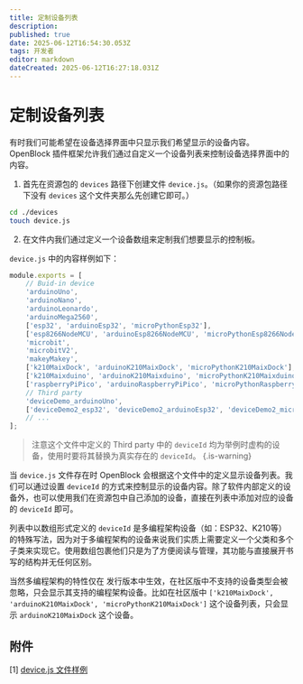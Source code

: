 ```yaml
---
title: 定制设备列表
description: 
published: true
date: 2025-06-12T16:54:30.053Z
tags: 开发者
editor: markdown
dateCreated: 2025-06-12T16:27:18.031Z
---
```


# 定制设备列表

有时我们可能希望在设备选择界面中只显示我们希望显示的设备内容。OpenBlock 插件框架允许我们通过自定义一个设备列表来控制设备选择界面中的内容。

1. 首先在资源包的 `devices` 路径下创建文件 `device.js`。（如果你的资源包路径下没有 `devices` 这个文件夹那么先创建它即可。）

``` bash
cd ./devices
touch device.js
```

2. 在文件内我们通过定义一个设备数组来定制我们想要显示的控制板。

`device.js` 中的内容样例如下：
```js
module.exports = [
    // Buid-in device
    'arduinoUno',
    'arduinoNano',
    'arduinoLeonardo',
    'arduinoMega2560',
    ['esp32', 'arduinoEsp32', 'microPythonEsp32'],
    ['esp8266NodeMCU', 'arduinoEsp8266NodeMCU', 'microPythonEsp8266NodeMCU'],
    'microbit',
    'microbitV2',
    'makeyMakey',
    ['k210MaixDock', 'arduinoK210MaixDock', 'microPythonK210MaixDock'],
    ['k210Maixduino', 'arduinoK210Maixduino', 'microPythonK210Maixduino'],
    ['raspberryPiPico', 'arduinoRaspberryPiPico', 'microPythonRaspberryPiPico'],
    // Third party
    'deviceDemo_arduinoUno',
    ['deviceDemo2_esp32', 'deviceDemo2_arduinoEsp32', 'deviceDemo2_microPythonEsp32']
  	// ...
];
```
> 注意这个文件中定义的 Third party 中的 `deviceId` 均为举例时虚构的设备，使用时要将其替换为真实存在的 `deviceId`。
{.is-warning}

当 `device.js` 文件存在时 OpenBlock 会根据这个文件中的定义显示设备列表。我们可以通过设置 `deviceId` 的方式来控制显示的设备内容。除了软件内部定义的设备外，也可以使用我们在资源包中自己添加的设备，直接在列表中添加对应的设备的 `deviceId` 即可。

列表中以数组形式定义的 `deviceId` 是多编程架构设备（如：ESP32、K210等）的特殊写法，因为对于多编程架构的设备来说我们实质上需要定义一个父类和多个子类来实现它。使用数组包裹他们只是为了方便阅读与管理，其功能与直接展开书写的结构并无任何区别。

当然多编程架构的特性仅在 发行版本中生效，在社区版中不支持的设备类型会被忽略，只会显示其支持的编程架构设备。比如在社区版中 `['k210MaixDock', 'arduinoK210MaixDock', 'microPythonK210MaixDock']` 这个设备列表，只会显示 `arduinoK210MaixDock` 这个设备。

## 附件

[1] [device.js 文件样例](/developer-guide/plugin-development/customizing-device-list/device.js)